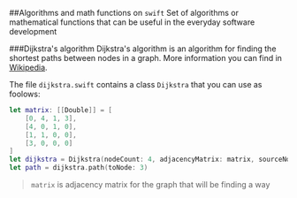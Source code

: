 ##Algorithms and math functions on `swift`
Set of algorithms or mathematical functions that can be useful in the everyday software development

###Dijkstra's algorithm
Dijkstra's algorithm is an algorithm for finding the shortest paths between nodes in a graph. More information you can find in [Wikipedia](https://en.wikipedia.org/wiki/Dijkstra's_algorithm).

The file `dijkstra.swift` contains a class `Dijkstra` that you can use as foolows:

```swift
let matrix: [[Double]] = [
    [0, 4, 1, 3],
    [4, 0, 1, 0],
    [1, 1, 0, 0],
    [3, 0, 0, 0]
]
let dijkstra = Dijkstra(nodeCount: 4, adjacencyMatrix: matrix, sourceNodeIndex: 1)
let path = dijkstra.path(toNode: 3)
```

>`matrix` is adjacency matrix for the graph that will be finding a way
